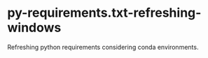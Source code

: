 # py-requirements.txt-refreshing-windows
Refreshing python requirements considering conda environments.
